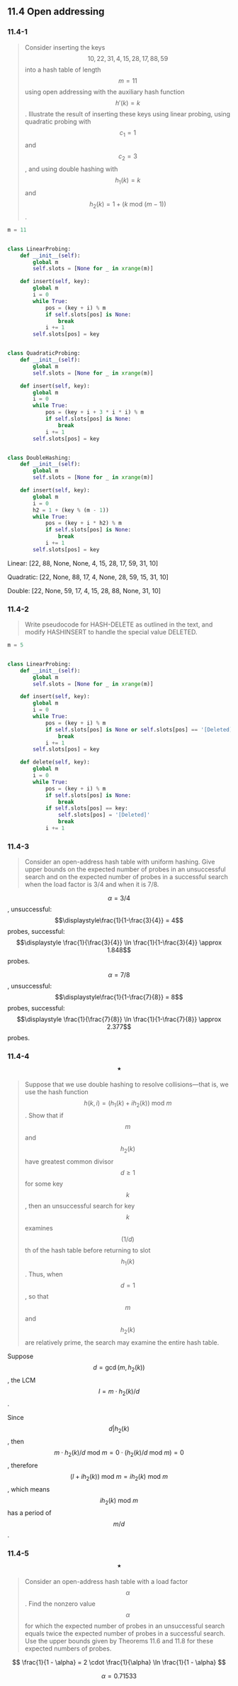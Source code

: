## 11.4 Open addressing

### 11.4-1

> Consider inserting the keys $$10, 22, 31, 4, 15, 28, 17, 88, 59$$ into a hash table of length $$m = 11$$ using open addressing with the auxiliary hash function $$h'(k) = k$$. Illustrate the result of inserting these keys using linear probing, using quadratic probing with $$c_1 = 1$$ and $$c_2 = 3$$, and using double hashing with $$h_1(k) = k$$ and $$h_2(k) = 1 + (k ~\text{mod}~ (m - 1))$$.

```python
m = 11


class LinearProbing:
    def __init__(self):
        global m
        self.slots = [None for _ in xrange(m)]

    def insert(self, key):
        global m
        i = 0
        while True:
            pos = (key + i) % m
            if self.slots[pos] is None:
                break
            i += 1
        self.slots[pos] = key


class QuadraticProbing:
    def __init__(self):
        global m
        self.slots = [None for _ in xrange(m)]

    def insert(self, key):
        global m
        i = 0
        while True:
            pos = (key + i + 3 * i * i) % m
            if self.slots[pos] is None:
                break
            i += 1
        self.slots[pos] = key


class DoubleHashing:
    def __init__(self):
        global m
        self.slots = [None for _ in xrange(m)]

    def insert(self, key):
        global m
        i = 0
        h2 = 1 + (key % (m - 1))
        while True:
            pos = (key + i * h2) % m
            if self.slots[pos] is None:
                break
            i += 1
        self.slots[pos] = key
```

Linear: [22, 88, None, None, 4, 15, 28, 17, 59, 31, 10]

Quadratic: [22, None, 88, 17, 4, None, 28, 59, 15, 31, 10]

Double: [22, None, 59, 17, 4, 15, 28, 88, None, 31, 10]


### 11.4-2

> Write pseudocode for HASH-DELETE as outlined in the text, and modify HASHINSERT to handle the special value DELETED.

```python
m = 5


class LinearProbing:
    def __init__(self):
        global m
        self.slots = [None for _ in xrange(m)]

    def insert(self, key):
        global m
        i = 0
        while True:
            pos = (key + i) % m
            if self.slots[pos] is None or self.slots[pos] == '[Deleted]':
                break
            i += 1
        self.slots[pos] = key

    def delete(self, key):
        global m
        i = 0
        while True:
            pos = (key + i) % m
            if self.slots[pos] is None:
                break
            if self.slots[pos] == key:
                self.slots[pos] = '[Deleted]'
                break
            i += 1
```

### 11.4-3

> Consider an open-address hash table with uniform hashing. Give upper bounds on the expected number of probes in an unsuccessful search and on the expected number of probes in a successful search when the load factor is 3/4 and when it is 7/8.

$$\alpha=3/4$$, unsuccessful: $$\displaystyle\frac{1}{1-\frac{3}{4}} = 4$$ probes, successful: $$\displaystyle \frac{1}{\frac{3}{4}} \ln \frac{1}{1-\frac{3}{4}} \approx 1.848$$ probes.

$$\alpha=7/8$$, unsuccessful: $$\displaystyle\frac{1}{1-\frac{7}{8}} = 8$$ probes, successful: $$\displaystyle \frac{1}{\frac{7}{8}} \ln \frac{1}{1-\frac{7}{8}} \approx 2.377$$ probes.

### 11.4-4 $$\star$$

> Suppose that we use double hashing to resolve collisions—that is, we use the hash function $$h(k, i) = (h_1(k) + ih_2(k)) ~\text{mod}~ m$$. Show that if $$m$$ and $$h_2(k)$$ have greatest common divisor $$d \ge 1$$ for some key $$k$$, then an unsuccessful search for key $$k$$ examines $$(1/d)$$th of the hash table before returning to slot $$h_1(k)$$. Thus, when $$d = 1$$, so that $$m$$ and $$h_2(k)$$ are relatively prime, the search may examine the entire hash table.

Suppose $$d = \gcd(m, h_2(k))$$, the LCM $$l = m \cdot h_2(k) / d$$.

Since $$d | h_2(k)$$, then $$m \cdot h_2(k) / d ~\text{mod}~ m = 0 \cdot (h_2(k) / d ~\text{mod}~ m) = 0$$, therefore $$(l + ih_2(k)) ~\text{mod}~ m = ih_2(k) ~\text{mod}~ m$$, which means $$ih_2(k) ~\text{mod}~ m$$ has a period of $$m/d$$.

### 11.4-5 $$\star$$

> Consider an open-address hash table with a load factor $$\alpha$$. Find the nonzero value $$\alpha$$ for which the expected number of probes in an unsuccessful search equals twice the expected number of probes in a successful search. Use the upper bounds given by Theorems 11.6 and 11.8 for these expected numbers of probes.

$$
\frac{1}{1 - \alpha} = 2 \cdot \frac{1}{\alpha} \ln \frac{1}{1 - \alpha}
$$

$$
\alpha = 0.71533
$$
